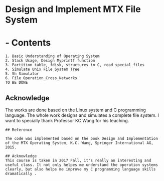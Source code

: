 # Design and Implement MTX File System
# - Contents

```
1. Basic Understanding of Operating System
2. Stack Usage, Design Myprintf function
3. Partition table, fdisk, structures in C, read special files
4. Simulate Unix File System Tree
5. Sh Simulator
6. File_Operation_Cross_Networks
TO BE DONE
```

## Acknowledge
The works are done based on the Linux system and C programming language. The whole work designs and simulates a complete file system. I want to specially thank Professor KC Wang for his teaching.


```
## Reference

The code was implemented based on the book Design and Implementation of the MTX Operating System, K.C. Wang, Springer International AG, 2015. 

## Acknowledge
This course is taken in 2017 Fall, it's really an interesting and useful class. It not only helpes me understand the operation systems clearly, but also helps me improve my C programming language skills dramatically .
